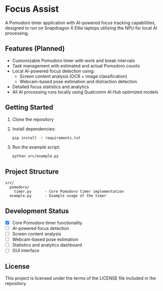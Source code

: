 # Focus Assist

A Pomodoro timer application with AI-powered focus tracking capabilities, designed to run on Snapdragon X Elite laptops utilizing the NPU for local AI processing.

## Features (Planned)

- Customizable Pomodoro timer with work and break intervals
- Task management with estimated and actual Pomodoro counts
- Local AI-powered focus detection using:
  - Screen content analysis (OCR + image classification)
  - Webcam-based pose estimation and distraction detection
- Detailed focus statistics and analytics
- All AI processing runs locally using Qualcomm AI Hub optimized models

## Getting Started

1. Clone the repository
2. Install dependencies:
   ```bash
   pip install -r requirements.txt
   ```

3. Run the example script:
   ```bash
   python src/example.py
   ```

## Project Structure

```
src/
  pomodoro/
    timer.py      - Core Pomodoro timer implementation
  example.py      - Example usage of the timer
```

## Development Status

- [x] Core Pomodoro timer functionality
- [ ] AI-powered focus detection
- [ ] Screen content analysis
- [ ] Webcam-based pose estimation
- [ ] Statistics and analytics dashboard
- [ ] GUI interface

## License

This project is licensed under the terms of the LICENSE file included in the repository.